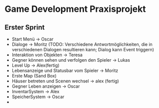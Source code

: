 # Game Development Praxisprojekt
## Erster Sprint
- Start Menü -> Oscar
- Dialoge -> Moritz (TODO: Verschiedene Antwortmöglichkeiten, die in verschiedenen Dialogen resultieren kann; Dialog kann Event triggern)
- Interaktion von Objekten -> Teresa
- Gegner können sehen und verfolgen den Spieler -> Lukas
- Level Up -> Alex(fertig)
- Lebensanzeige und Statusbar vom Spieler -> Moritz
- Erste Map (Sand Box)
- Häuser betreten und Scenen wechsel -> alex (fertig)
- Gegner Leben anzeigen -> Oscar
- InventarSystem -> Alex
- SpeicherSystem -> Oscar
- 
